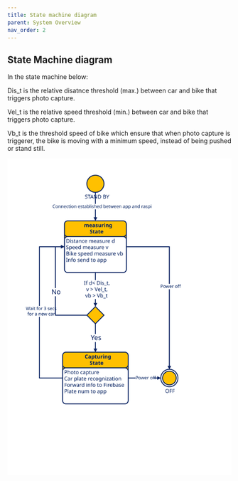 ```yaml
---
title: State machine diagram
parent: System Overview
nav_order: 2
---
```


## State Machine diagram
In the state machine below:
<br>

Dis_t is the relative disatnce threshold (max.) between car and bike that triggers photo capture.
<br>

Vel_t is the relative speed threshold (min.) between car and bike that triggers photo capture.
<br>

Vb_t is the threshold speed of bike which ensure that when photo capture is triggerer, the bike is moving with a minimum speed, instead of being pushed or stand still.
<br>

<p align="center">
  <img src="../images/state_machine_diagram.svg" width="700">      
</p>



